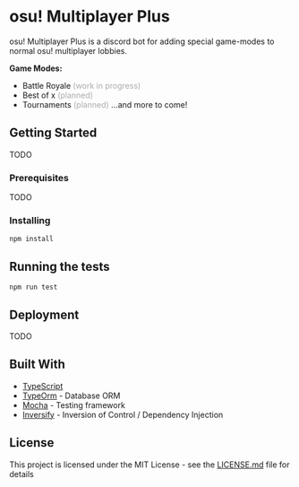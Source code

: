 # osu! Multiplayer Plus

osu! Multiplayer Plus is a discord bot for adding special game-modes to normal osu! multiplayer lobbies.

**Game Modes:**
- Battle Royale <span style="color:#AAA">(work in progress)</span>
- Best of x <span style="color:#AAA">(planned)</span>
- Tournaments <span style="color:#AAA">(planned)</span>
...and more to come!

## Getting Started

TODO

### Prerequisites

TODO

### Installing

```
npm install
```

## Running the tests

```
npm run test
```

## Deployment

TODO

## Built With

- [TypeScript](https://github.com/microsoft/TypeScript)
- [TypeOrm](https://github.com/typeorm) - Database ORM 
- [Mocha](https://github.com/mochajs/mocha) - Testing framework
- [Inversify](https://github.com/inversify/InversifyJS) - Inversion of Control / Dependency Injection

## License

This project is licensed under the MIT License - see the [LICENSE.md](LICENSE.md) file for details


